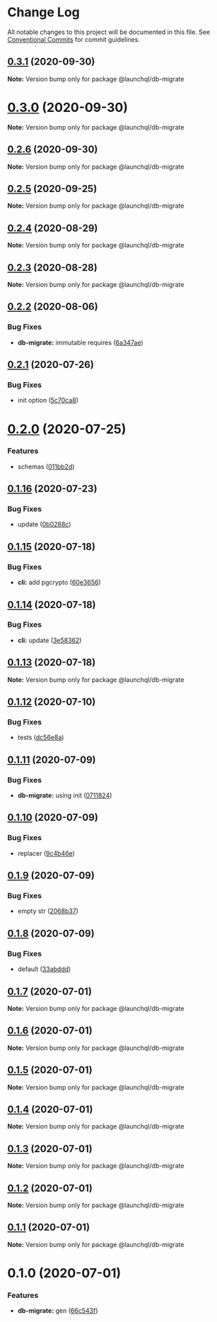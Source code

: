 # Change Log

All notable changes to this project will be documented in this file.
See [Conventional Commits](https://conventionalcommits.org) for commit guidelines.

## [0.3.1](https://github.com/launchql/launchql/compare/@launchql/db-migrate@0.3.0...@launchql/db-migrate@0.3.1) (2020-09-30)

**Note:** Version bump only for package @launchql/db-migrate





# [0.3.0](https://github.com/launchql/launchql/compare/@launchql/db-migrate@0.2.6...@launchql/db-migrate@0.3.0) (2020-09-30)

**Note:** Version bump only for package @launchql/db-migrate





## [0.2.6](https://github.com/launchql/launchql/compare/@launchql/db-migrate@0.2.5...@launchql/db-migrate@0.2.6) (2020-09-30)

**Note:** Version bump only for package @launchql/db-migrate





## [0.2.5](https://github.com/launchql/launchql/compare/@launchql/db-migrate@0.2.4...@launchql/db-migrate@0.2.5) (2020-09-25)

**Note:** Version bump only for package @launchql/db-migrate





## [0.2.4](https://github.com/launchql/launchql/compare/@launchql/db-migrate@0.2.3...@launchql/db-migrate@0.2.4) (2020-08-29)

**Note:** Version bump only for package @launchql/db-migrate





## [0.2.3](https://github.com/launchql/launchql/compare/@launchql/db-migrate@0.2.2...@launchql/db-migrate@0.2.3) (2020-08-28)

**Note:** Version bump only for package @launchql/db-migrate





## [0.2.2](https://github.com/launchql/launchql/compare/@launchql/db-migrate@0.2.1...@launchql/db-migrate@0.2.2) (2020-08-06)


### Bug Fixes

* **db-migrate:** immutable requires ([6a347ae](https://github.com/launchql/launchql/commit/6a347aefb7ae438c190706b19785c73a007bf539))





## [0.2.1](https://github.com/launchql/launchql/compare/@launchql/db-migrate@0.2.0...@launchql/db-migrate@0.2.1) (2020-07-26)


### Bug Fixes

* init option ([5c70ca8](https://github.com/launchql/launchql/commit/5c70ca8122ba9019dc1863f57acd8eb182b13b6e))





# [0.2.0](https://github.com/launchql/launchql/compare/@launchql/db-migrate@0.1.16...@launchql/db-migrate@0.2.0) (2020-07-25)


### Features

* schemas ([011bb2d](https://github.com/launchql/launchql/commit/011bb2d942c0c61660fce141daed6c8b17be1e48))





## [0.1.16](https://github.com/launchql/launchql/compare/@launchql/db-migrate@0.1.15...@launchql/db-migrate@0.1.16) (2020-07-23)


### Bug Fixes

* update ([0b0288c](https://github.com/launchql/launchql/commit/0b0288ca112d90f4128a6f1a2c1f7d52e90b1054))





## [0.1.15](https://github.com/launchql/launchql/compare/@launchql/db-migrate@0.1.14...@launchql/db-migrate@0.1.15) (2020-07-18)


### Bug Fixes

* **cli:** add pgcrypto ([60e3656](https://github.com/launchql/launchql/commit/60e3656e3a3220897ea0363bcb558cfbaeca59e8))





## [0.1.14](https://github.com/launchql/launchql/compare/@launchql/db-migrate@0.1.13...@launchql/db-migrate@0.1.14) (2020-07-18)


### Bug Fixes

* **cli:** update ([3e58362](https://github.com/launchql/launchql/commit/3e5836224150890e172ecf7f0b258c4e68f5f575))





## [0.1.13](https://github.com/launchql/launchql/compare/@launchql/db-migrate@0.1.12...@launchql/db-migrate@0.1.13) (2020-07-18)

**Note:** Version bump only for package @launchql/db-migrate





## [0.1.12](https://github.com/launchql/launchql/compare/@launchql/db-migrate@0.1.11...@launchql/db-migrate@0.1.12) (2020-07-10)


### Bug Fixes

* tests ([dc56e8a](https://github.com/launchql/launchql/commit/dc56e8aa103c62a271f2ea8824b2bcb7791aa6a4))





## [0.1.11](https://github.com/launchql/launchql/compare/@launchql/db-migrate@0.1.10...@launchql/db-migrate@0.1.11) (2020-07-09)


### Bug Fixes

* **db-migrate:** using init ([0711824](https://github.com/launchql/launchql/commit/07118243bd5ecbae0afc2718c78ce6cb71eb13fd))





## [0.1.10](https://github.com/launchql/launchql/compare/@launchql/db-migrate@0.1.9...@launchql/db-migrate@0.1.10) (2020-07-09)


### Bug Fixes

* replacer ([9c4b46e](https://github.com/launchql/launchql/commit/9c4b46e4dc9ecf55dc90240b4aa947ad6a669059))





## [0.1.9](https://github.com/launchql/launchql/compare/@launchql/db-migrate@0.1.8...@launchql/db-migrate@0.1.9) (2020-07-09)


### Bug Fixes

* empty str ([2068b37](https://github.com/launchql/launchql/commit/2068b372e5a826435b0a7b70814e254e04c7a346))





## [0.1.8](https://github.com/launchql/launchql/compare/@launchql/db-migrate@0.1.7...@launchql/db-migrate@0.1.8) (2020-07-09)


### Bug Fixes

* default ([33abddd](https://github.com/launchql/launchql/commit/33abddd0be59b1ad9d677d935d746c9b24518fdd))





## [0.1.7](https://github.com/launchql/launchql/compare/@launchql/db-migrate@0.1.6...@launchql/db-migrate@0.1.7) (2020-07-01)

**Note:** Version bump only for package @launchql/db-migrate





## [0.1.6](https://github.com/launchql/launchql/compare/@launchql/db-migrate@0.1.5...@launchql/db-migrate@0.1.6) (2020-07-01)

**Note:** Version bump only for package @launchql/db-migrate





## [0.1.5](https://github.com/launchql/launchql/compare/@launchql/db-migrate@0.1.4...@launchql/db-migrate@0.1.5) (2020-07-01)

**Note:** Version bump only for package @launchql/db-migrate





## [0.1.4](https://github.com/launchql/launchql/compare/@launchql/db-migrate@0.1.3...@launchql/db-migrate@0.1.4) (2020-07-01)

**Note:** Version bump only for package @launchql/db-migrate





## [0.1.3](https://github.com/launchql/launchql/compare/@launchql/db-migrate@0.1.2...@launchql/db-migrate@0.1.3) (2020-07-01)

**Note:** Version bump only for package @launchql/db-migrate





## [0.1.2](https://github.com/launchql/launchql/compare/@launchql/db-migrate@0.1.1...@launchql/db-migrate@0.1.2) (2020-07-01)

**Note:** Version bump only for package @launchql/db-migrate





## [0.1.1](https://github.com/launchql/launchql/compare/@launchql/db-migrate@0.1.0...@launchql/db-migrate@0.1.1) (2020-07-01)

**Note:** Version bump only for package @launchql/db-migrate





# 0.1.0 (2020-07-01)


### Features

* **db-migrate:** gen ([66c543f](https://github.com/launchql/launchql/commit/66c543fb3bd0accd74286b8b1d27fb60a2ffee8c))
